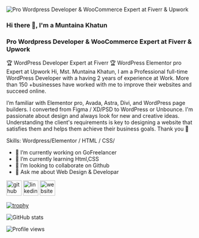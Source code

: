 ![Pro Wordpress Developer & WooCommerce Expert at Fiverr & Upwork](https://media-exp1.licdn.com/dms/image/C5616AQEOhM2aEnvxzg/profile-displaybackgroundimage-shrink_350_1400/0/1659973245116?e=1671062400&v=beta&t=TNHGwtM8dLF30Tt6tYf2zycHyBOp30d3yD90QuQyb9Q)
### Hi there 👋, I'm a Muntaina Khatun
### Pro Wordpress Developer & WooCommerce Expert at Fiverr & Upwork

🏆 WordPress Developer Expert at Fiverr
🏆 WordPress Elementor pro Expert at Upwork
Hi,
Mst. Muntaina Khatun, I am a Professional full-time WordPress Developer with a having 2 years of experience at Work. More than 150 +businesses have worked with me to improve their websites and succeed online.

I’m familiar with Elementor pro, Avada, Astra, Divi, and WordPress page builders. I converted from Figma / XD/PSD to WordPress or Unbounce. I'm passionate about design and always look for new and creative ideas. Understanding the client's requirements is key to designing a website that satisfies them and helps them achieve their business goals. 
Thank you 💚

Skills: Wordpress/Elementor / HTML / CSS/

- 🔭 I’m currently working on GoFreelancer 
- 🌱 I’m currently learning Html,CSS 
- 👯 I’m looking to collaborate on Github 
- 💬 Ask me about Web Design & Developar 


[<img src='https://cdn.jsdelivr.net/npm/simple-icons@3.0.1/icons/github.svg' alt='github' height='40'>](https://github.com/https://github.com/mstmuntainakhatun)  [<img src='https://cdn.jsdelivr.net/npm/simple-icons@3.0.1/icons/linkedin.svg' alt='linkedin' height='40'>](https://www.linkedin.com/in/www.linkedin.com/in/mst-muntainkhatun/)  [<img src='https://cdn.jsdelivr.net/npm/simple-icons@3.0.1/icons/icloud.svg' alt='website' height='40'>](https://dev-muntaina.pantheonsite.io/)  

[![trophy](https://github-profile-trophy.vercel.app/?username=https://github.com/mstmuntainakhatun)](https://github.com/ryo-ma/github-profile-trophy)

![GitHub stats](https://github-readme-stats.vercel.app/api?username=https://github.com/mstmuntainakhatun&show_icons=true)  

![Profile views](https://gpvc.arturio.dev/https://github.com/mstmuntainakhatun)  
